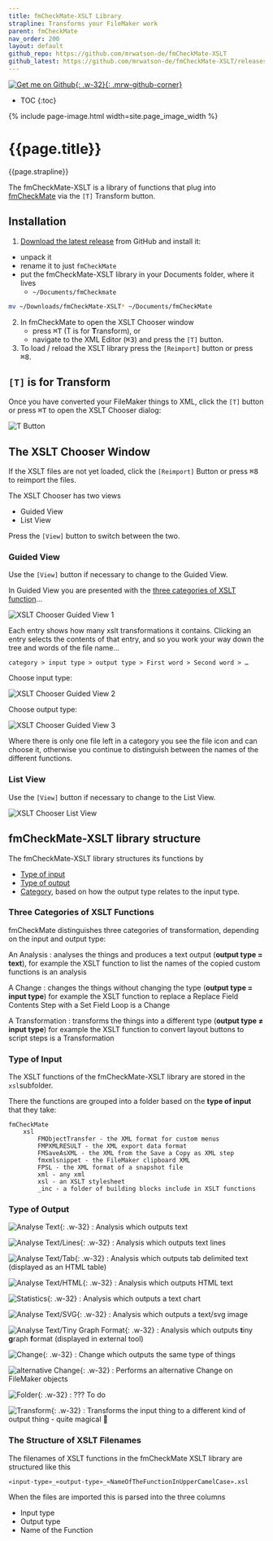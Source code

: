 ```yaml
---
title: fmCheckMate-XSLT Library
strapline: Transforms your FileMaker work
parent: fmCheckMate
nav_order: 200
layout: default
github_repo: https://github.com/mrwatson-de/fmCheckMate-XSLT
github_latest: https://github.com/mrwatson-de/fmCheckMate-XSLT/releases/latest
---
```

[![Get me on Github](/assets/images/get-me-on-github.png){: .w-32}{: .mrw-github-corner}]({{page.github_latest}})

- TOC
{:toc}

{% include page-image.html width=site.page_image_width %}

# {{page.title}}

{{page.strapline}}

The fmCheckMate-XSLT is a library of functions that plug into [fmCheckMate](fmcheckmate.html) via the `[T]` Transform button.

## Installation

1. [Download the latest release]({{page.github_latest}}) from GitHub and install it:
  - unpack it
  - rename it to just `fmCheckMate`
  - put the fmCheckMate-XSLT library in your Documents folder, where it lives
    - `~/Documents/fmCheckmate`
  ```sh
  mv ~/Downloads/fmCheckMate-XSLT* ~/Documents/fmCheckMate
  ```
2. In fmCheckMate to open the XSLT Chooser window
   - press <kbd>⌘</kbd><kbd>T</kbd> (T is for **T**ransform), or
   - navigate to the XML Editor (<kbd>⌘</kbd><kbd>3</kbd>) and press the `[T]` button.
3. To load / reload the XSLT library press the `[Reimport]` button or press <kbd>⌘</kbd><kbd>8</kbd>.

## `[T]` is for Transform

Once you have converted your FileMaker things to XML, click the `[T]` button or press <kbd>⌘</kbd><kbd>T</kbd> to open the XSLT Chooser dialog:

![T Button](/assets/images/fmcheckmate-xml-editor-t-button.png)

## The XSLT Chooser Window

If the XSLT files are not yet loaded, click the `[Reimport]` Button or press <kbd>⌘</kbd><kbd>8</kbd> to reimport the files.

The XSLT Chooser has two views

- Guided View
- List View

Press the `[View]` button to switch between the two.

### Guided View

Use the `[View]` button if necessary to change to the Guided View.

In Guided View you are presented with the [three categories of XSLT function](#three-categories-of-xslt-functions)…

![XSLT Chooser Guided View 1](/assets/images/fmcheckmate-xslt-chooser-guided-view-screenshot-1-category.png)

Each entry shows how many xslt transformations it contains. Clicking an entry selects the contents of that entry, and so you work your way down the tree and words of the file name…

    category > input type > output type > First word > Second word > …

Choose input type:

![XSLT Chooser Guided View 2](/assets/images/fmcheckmate-xslt-chooser-guided-view-screenshot-2-input-type.png)

Choose output type:

![XSLT Chooser Guided View 3](/assets/images/fmcheckmate-xslt-chooser-guided-view-screenshot-3-output-type.png)

Where there is only one file left in a category you see the file icon and can choose it, otherwise you continue to distinguish between the names of the different functions.

### List View

Use the `[View]` button if necessary to change to the List View.

![XSLT Chooser List View](/assets/images/fmcheckmate-xslt-chooser-screenshot.png)

## fmCheckMate-XSLT library structure

The fmCheckMate-XSLT library structures its functions by

- [Type of input](#type-of-input)
- [Type of output](#type-of-output)
- [Category](#three-categories-of-xslt-functions), based on how the output type relates to the input type.

### Three Categories of XSLT Functions

fmCheckMate distinguishes three categories of transformation, depending on the input and output type:

An Analysis
: analyses the things and produces a text output (**output type = text**),
  for example the XSLT function to list the names of the copied custom functions is an analysis

A Change
: changes the things without changing the type (**output type = input type**)
  for example the XSLT function to replace a Replace Field Contents Step with a Set Field Loop is a Change

A Transformation
: transforms the things into a different type (**output type ≠ input type**)
  for example the XSLT function to convert layout buttons to script steps is a Transformation

### Type of Input

The XSLT functions of the fmCheckMate-XSLT library are stored in the `xsl`subfolder.

There the functions are grouped into a folder based on the **type of input** that they take:

    fmCheckMate
        xsl
            FMObjectTransfer - the XML format for custom menus
            FMPXMLRESULT - the XML export data format
            FMSaveAsXML - the XML from the Save a Copy as XML step
            fmxmlsnippet - the FileMaker clipboard XML
            FPSL - the XML format of a snapshot file
            xml - any xml
            xsl - an XSLT stylesheet
            _inc - a folder of building blocks include in XSLT functions

### Type of Output

![Analyse Text](assets/images/fmcm-xslt-analyse-text-sm.png){: .w-32}
: Analysis which outputs text

![Analyse Text/Lines](assets/images/fmcm-xslt-analyse-text.lines-listsm.png){: .w-32}
: Analysis which outputs text lines

![Analyse Text/Tab](assets/images/fmcm-xslt-analyse-text.tab-sm.png){: .w-32}
: Analysis which outputs tab delimited text (displayed as an HTML table)

![Analyse Text/HTML](assets/images/fmcm-xslt-analyse-text.html-sm.png){: .w-32}
: Analysis which outputs HTML text

![Statistics](assets/images/fmcm-xslt-analyse-statistik-sm.png){: .w-32}
: Analysis which outputs a text chart

![Analyse Text/SVG](assets/images/fmcm-xslt-analyse-text.svg-sm.png){: .w-32}
: Analysis which outputs a text/svg image

![Analyse Text/Tiny Graph Format](assets/images/fmcm-xslt-analyse-text.tgf-sm.png){: .w-32}
: Analysis which outputs **t**iny **g**raph **f**ormat (displayed in external tool)

![Change](assets/images/fmcm-xslt-change.png){: .w-32}
: Change which outputs the same type of things

![alternative Change](assets/images/fmcm-xslt-change2-sm.png){: .w-32}
: Performs an alternative Change on FileMaker objects

![Folder](assets/images/fmcm-xslt-folder-sm.png){: .w-32}
: ??? To do

![Transform](assets/images/fmcm-xslt-transform-sm.png){: .w-32}
: Transforms the input thing to a different kind of output thing - quite magical 🦄

### The Structure of XSLT Filenames

The filenames of XSLT functions in the fmCheckMate XSLT library are structured like this

    «input-type»_«output-type»_«NameOfTheFunctionInUpperCamelCase».xsl

When the files are imported this is parsed into the three columns

- Input type
- Output type
- Name of the Function
